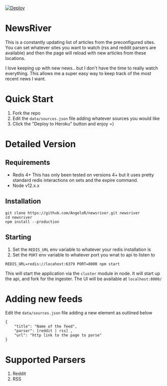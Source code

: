 <a href="https://heroku.com/deploy?template=https://github.com/angelor/newsriver/tree/master" target="_blank">
    <img src="https://www.herokucdn.com/deploy/button.svg" alt="Deploy">
</a>

# NewsRiver
This is a constantly updating list of articles from the preconfigured sites. 
You can set whatever sites you want to watch (rss and reddit parsers are 
available) and then the page will reload with new articles from these 
locations.

I love keeping up with new news.. but I don't have the time to really watch 
everything. This allows me a super easy way to keep track of the most recent 
news I want.

# Quick Start
1. Fork the repo
2. Edit the `data/sources.json` file adding whatever sources you would like
3. Click the "Deploy to Heroku" button and enjoy =)

# Detailed Version

## Requirements
- Redis 4+ This has only been tested on versions 4+ but it uses pretty standard 
redis interactions on sets and the expire command.
- Node v12.x.x

## Installation
```
git clone https://github.com/AngeloR/newsriver.git newsriver
cd newsriver
npm install --production
```

## Starting
1. Set the `REDIS_URL` env variable to whatever your redis installation is
2. Set the `PORT` env variable to whatever port you wnat to api to listen to

```
REDIS_URL=redis://locahost:6379 PORT=8000 npm start
```

This will start the application via the `cluster` module in node. It will 
start up the api, and fork for the ingester. The UI will be available at 
`localhost:8000/`

# Adding new feeds
Edit the `data/sources.json` file adding a new element as outlined below

```
{
    "title": "Name of the feed",
    "parser": [reddit | rss] ,
    "url": "http link to the page to parse"
}
```

# Supported Parsers  
1. Reddit
2. RSS
